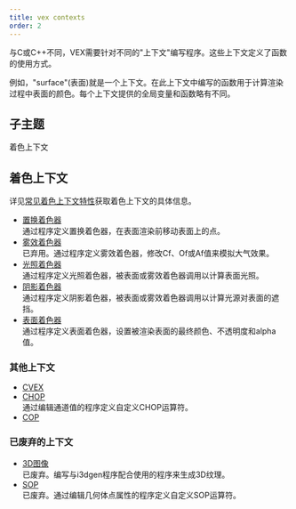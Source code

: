 ```yaml
---
title: vex contexts
order: 2
---
```

  

与C或C++不同，VEX需要针对不同的"上下文"编写程序。这些上下文定义了函数的使用方式。  

例如，"surface"(表面)就是一个上下文。在此上下文中编写的函数用于计算渲染过程中表面的颜色。每个上下文提供的全局变量和函数略有不同。  

## 子主题  

着色上下文  

## 着色上下文  

详见[常见着色上下文特性](shading_contexts.html)获取着色上下文的具体信息。  

- [置换着色器](displace.html "通过程序定义置换着色器，在表面渲染前移动表面上的点")  
  通过程序定义置换着色器，在表面渲染前移动表面上的点。  
- [雾效着色器](fog.html "已弃用。通过程序定义雾效着色器，修改Cf、Of或Af值来模拟大气效果")  
  已弃用。通过程序定义雾效着色器，修改Cf、Of或Af值来模拟大气效果。  
- [光照着色器](light.html "通过程序定义光照着色器，被表面或雾效着色器调用以计算表面光照")  
  通过程序定义光照着色器，被表面或雾效着色器调用以计算表面光照。  
- [阴影着色器](../shading-and-rendering/shadow "通过程序定义阴影着色器，被表面或雾效着色器调用以计算光源对表面的遮挡")  
  通过程序定义阴影着色器，被表面或雾效着色器调用以计算光源对表面的遮挡。  
- [表面着色器](surface.html "通过程序定义表面着色器，设置被渲染表面的最终颜色、不透明度和alpha值")  
  通过程序定义表面着色器，设置被渲染表面的最终颜色、不透明度和alpha值。  

### 其他上下文  

- [CVEX](cvex.html)  
- [CHOP](../chop/chop "通过编辑通道值的程序定义自定义CHOP运算符")  
  通过编辑通道值的程序定义自定义CHOP运算符。  
- [COP](/vex/contexts/cop.html)  

### 已废弃的上下文  

- [3D图像](image3d.html "已废弃。编写与i3dgen程序配合使用的程序来生成3D纹理")  
  已废弃。编写与i3dgen程序配合使用的程序来生成3D纹理。  
- [SOP](sop.html "已废弃。通过编辑几何体点属性的程序定义自定义SOP运算符")  
  已废弃。通过编辑几何体点属性的程序定义自定义SOP运算符。
